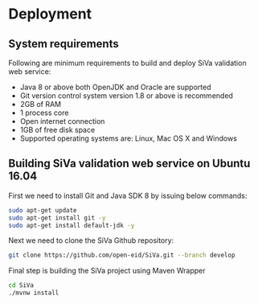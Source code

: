 # Deployment

## System requirements

Following are minimum requirements to build and deploy SiVa validation
web service:

* Java 8 or above both OpenJDK and Oracle are supported
* Git version control system version 1.8 or above is recommended
* 2GB of RAM
* 1 process core
* Open internet connection
* 1GB of free disk space
* Supported operating systems are: Linux, Mac OS X and Windows

## Building SiVa validation web service on Ubuntu 16.04

First we need to install Git and Java SDK 8 by issuing below commands:
 
```bash
sudo apt-get update
sudo apt-get install git -y
sudo apt-get install default-jdk -y
```

Next we need to clone the SiVa Github repository:

```bash
git clone https://github.com/open-eid/SiVa.git --branch develop
```

Final step is building the SiVa project using Maven Wrapper

```bash
cd SiVa
./mvnw install
```
